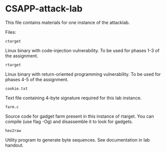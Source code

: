 # CSAPP-attack-lab

This file contains materials for one instance of the attacklab.

Files:

    ctarget

Linux binary with code-injection vulnerability.  To be used for phases
1-3 of the assignment.

    rtarget

Linux binary with return-oriented programming vulnerability.  To be
used for phases 4-5 of the assignment.

    cookie.txt

Text file containing 4-byte signature required for this lab instance.

    farm.c

Source code for gadget farm present in this instance of rtarget.  You
can compile (use flag -Og) and disassemble it to look for gadgets.

    hex2raw

Utility program to generate byte sequences.  See documentation in lab
handout.
